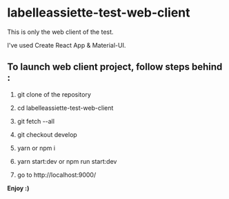 # labelleassiette-test-web-client

This is only the web client of the test.

I've used Create React App & Material-UI.

## To launch web client project, follow steps behind :

1. git clone of the repository

2. cd labelleassiette-test-web-client

3. git fetch --all

4. git checkout develop

5. yarn or npm i

6. yarn start:dev or npm run start:dev

7. go to http://localhost:9000/

**Enjoy :)**
